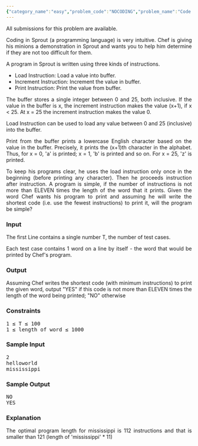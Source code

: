 ```yaml
---
{"category_name":"easy","problem_code":"NOCODING","problem_name":"Code Crazy Minions","languages_supported":{"0":"ADA","1":"ASM","2":"BASH","3":"BF","4":"C","5":"C99 strict","6":"CAML","7":"CLOJ","8":"CLPS","9":"CPP 4.3.2","10":"CPP 4.9.2","11":"CPP14","12":"CS2","13":"D","14":"ERL","15":"FORT","16":"FS","17":"GO","18":"HASK","19":"ICK","20":"ICON","21":"JAVA","22":"JS","23":"LISP clisp","24":"LISP sbcl","25":"LUA","26":"NEM","27":"NICE","28":"NODEJS","29":"PAS fpc","30":"PAS gpc","31":"PERL","32":"PERL6","33":"PHP","34":"PIKE","35":"PRLG","36":"PYTH","37":"PYTH 3.4","38":"RUBY","39":"SCALA","40":"SCM guile","41":"SCM qobi","42":"ST","43":"TCL","44":"TEXT","45":"WSPC"},"max_timelimit":1,"source_sizelimit":50000,"problem_author":"gamabunta","problem_tester":null,"date_added":"7-08-2012","tags":{"0":"cook25","1":"gamabunta","2":"greedy"},"time":{"view_start_date":1345403917,"submit_start_date":1345403917,"visible_start_date":1345403917,"end_date":1735669800},"layout":"problem"}
---
```

<span class="solution-visible-txt">All submissions for this problem are available.</span><p style="text-align:justify">
Coding in Sprout (a programming language) is very intuitive. Chef is giving his minions a demonstration in Sprout and wants you to
help him determine if they are not too difficult for them.
</p>
<p style="text-align:justify">
A program in Sprout is written using three kinds of instructions.
</p>
<p style="text-align:justify"><ul>
	<li>Load Instruction: Load a value into buffer.</li>
	<li>Increment Instruction: Increment the value in buffer.</li>
	<li>Print Instruction: Print the value from buffer.</li>
</ul></p>
<p style="text-align:justify">
The buffer stores a single integer between 0 and 25, both inclusive. If the value in the buffer is x, the increment instruction
makes the value (x+1), if x &lt; 25. At x = 25 the increment instruction makes the value 0.
</p>
<p style="text-align:justify">
Load Instruction can be used to load any value between 0 and 25 (inclusive) into the buffer.
</p>
<p style="text-align:justify">
Print from the buffer prints a lowercase English character based on the value in the buffer. Precisely, it prints the (x+1)th character
in the alphabet. Thus, for x = 0, 'a' is printed; x = 1, 'b' is printed and so on. For x = 25, 'z' is printed.
</p>
<p style="text-align:justify">
To keep his programs clear, he uses the load instruction only once in the beginning (before printing any character). Then
he proceeds instruction after instruction. A program is simple, if the number of instructions is not more than ELEVEN times the length
of the word that it prints.
Given the word Chef wants his program to print and assuming he will write the shortest code (i.e. use the fewest instructions)
to print it, will the program be simple?
</p>
<h3>Input</h3>
<p style="text-align:justify">
The first Line contains a single number T, the number of test cases.
</p>
<p style="text-align:justify">
Each test case contains 1 word on a line by itself - the word that would be printed by Chef's program.
</p>
<h3>Output</h3>
<p style="text-align:justify">
Assuming Chef writes the shortest code (with minimum instructions) to print the given word, output "YES" if this code is not more than
ELEVEN times the length of the word being printed; "NO" otherwise
</p>
<h3>Constraints</h3>
<p style="text-align:justify">
<pre>1 ≤ T ≤ 100
1 ≤ length of word ≤ 1000
</pre>
</p>
<h3>Sample Input</h3>
<p style="text-align:justify">
<pre>2
helloworld
mississippi
</pre>
</p>
<h3>Sample Output</h3>
<p style="text-align:justify">
<pre>NO
YES
</pre>
</p>
<h3>Explanation</h3>
<p style="text-align:justify">
The optimal program length for mississippi is 112 instructions and that is smaller than 121 (length of 'mississippi' * 11)
</p>